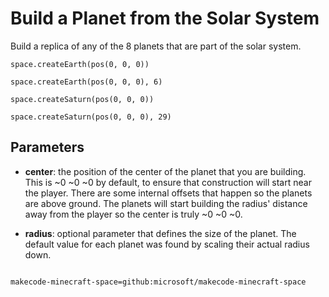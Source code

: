# Build a Planet from the Solar System

 Build a replica of any of the 8 planets that are part of the solar system. 

```sig
space.createEarth(pos(0, 0, 0))
```
```sig
space.createEarth(pos(0, 0, 0), 6)
``````

```sig
space.createSaturn(pos(0, 0, 0))
```
```sig
space.createSaturn(pos(0, 0, 0), 29)
```

## Parameters


* **center**: the position of the center of the planet that you are building. This is ~0 ~0 ~0 by default, to ensure that construction will start near the player. There are some internal offsets that happen so the planets are above ground. The planets will start building the radius' distance away from the player so the center is truly ~0 ~0 ~0.

* **radius**: optional parameter that defines the size of the planet. The default value for each planet was found by scaling their actual radius down.

```package

makecode-minecraft-space=github:microsoft/makecode-minecraft-space

```